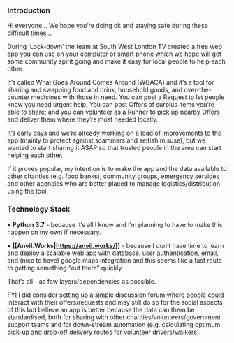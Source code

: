 ### Introduction

Hi everyone... We hope you’re doing ok and staying safe during these difficult times…

During ‘Lock-down’ the team at South West London TV created a free web app you can use on your computer or smart phone which we hope will get some community spirit going and make it easy for local people to help each other.

It’s called What Goes Around Comes Around (WGACA) and it’s a tool for sharing and swapping food and drink, household goods, and over-the-counter medicines with those in need. You can post a Request to let people know you need urgent help; You can post Offers of surplus items you’re able to share; and you can volunteer as a Runner to pick up nearby Offers and deliver them where they’re most needed locally.

It’s early days and we’re already working on a load of improvements to the app (mainly to protect against scammers and selfish misuse), but we wanted to start sharing it ASAP so that trusted people in the area can start helping each other.

If it proves popular, my intention is to make the app and the data available to other charities (e.g. food banks), community groups, emergency services and other agencies who are better placed to manage logistics/distribution using the tool.

### Technology Stack

• **Python 3.7** - because it’s all I know and I’m planning to have to make this happen on my own if necessary.

• **[[Anvil.Works|https://anvil.works/]]** - because I don’t have time to learn and deploy a scalable web app with database, user authentication, email, and (nice to have) google maps integration and this seems like a fast route to getting something “out there” quickly.

That’s all - as few layers/dependencies as possible.

FYI I did consider setting up a simple discussion forum where people could interact with their offers/requests and may still do so for the social aspects of this but believe an app is better because the data can them be standardised, both for sharing with other charities/volunteers/government support teams and for down-stream automation (e.g. calculating optimum pick-up and drop-off delivery routes for volunteer drivers/walkers).
